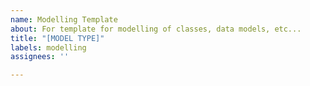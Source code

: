 ```yaml
---
name: Modelling Template
about: For template for modelling of classes, data models, etc...
title: "[MODEL TYPE]"
labels: modelling
assignees: ''

---
```




